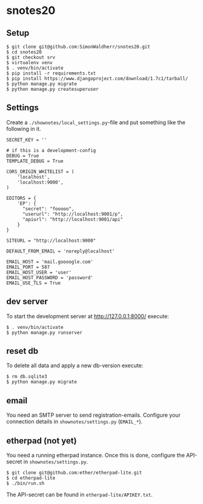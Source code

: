 # snotes20

## Setup
```
$ git clone git@github.com:SimonWaldherr/snotes20.git
$ cd snotes20
$ git checkout srv
$ virtualenv venv
$ . venv/bin/activate
$ pip install -r requirements.txt
$ pip install https://www.djangoproject.com/download/1.7c1/tarball/
$ python manage.py migrate
$ python manage.py createsuperuser
```

## Settings
Create a `./shownotes/local_settings.py`-file and put something like the following in it.
```
SECRET_KEY = ''

# if this is a development-config
DEBUG = True
TEMPLATE_DEBUG = True

CORS_ORIGIN_WHITELIST = (
    'localhost',
    'localhost:9000',
)

EDITORS = {
    'EP': {
      "secret": "fooooo",
      "userurl": "http://localhost:9001/p",
      "apiurl": "http://localhost:9001/api"
    }
}

SITEURL = "http://localhost:9000"

DEFAULT_FROM_EMAIL = 'noreply@localhost'

EMAIL_HOST = 'mail.goooogle.com'
EMAIL_PORT = 587
EMAIL_HOST_USER = 'user'
EMAIL_HOST_PASSWORD = 'password'
EMAIL_USE_TLS = True
```

## dev server
To start the development server at http://127.0.0.1:8000/ execute:
```
$ . venv/bin/activate
$ python manage.py runserver
```

## reset db
To delete all data and apply a new db-version execute:
```
$ rm db.sqlite3
$ python manage.py migrate
```

## email
You need an SMTP server to send registration-emails. Configure your connection details in `shownotes/settings.py` (`EMAIL_*`).

## etherpad (not yet)
You need a running etherpad instance. Once this is done, configure the API-secret in `shownotes/settings.py`.

```
$ git clone git@github.com:ether/etherpad-lite.git
$ cd etherpad-lite
$ ./bin/run.sh
```

The API-secret can be found in `etherpad-lite/APIKEY.txt`.
